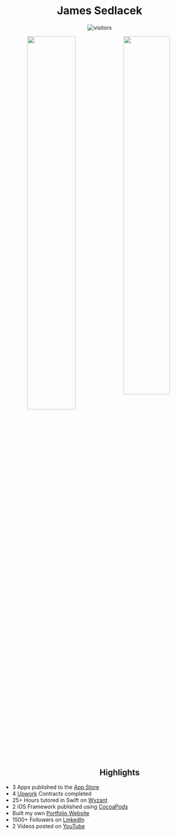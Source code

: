 <div align="center">
<h1>James Sedlacek</h1>

![visitors](https://visitor-badge.glitch.me/badge?page_id=jamessedlacek.jamessedlacek)

  <img width="50%" style="float: left" src ="https://github-readme-stats.vercel.app/api?username=JamesSedlacek&show_icons=true&count_private=true&theme=darcula&hide_border=true&hide=issues,contribs&bg_color=00000000">
  <img width="49%" style="float: left" src ="https://github-readme-streak-stats.herokuapp.com?user=JamesSedlacek&theme=darcula&hide_border=true&background=FFFFFF00">

</br>

</div>

<div align="left">

## Highlights
  
- 3 Apps published to the [App Store](https://apps.apple.com/us/developer/james-sedlacek/id1539189845)
- 4 [Upwork](https://www.UpWork.com/freelancers/~01bed510a74b1a74dc) Contracts completed
- 25+ Hours tutored in Swift on [Wyzant](https://www.wyzant.com/match/tutor/88788497)
- 2 iOS Framework published using [CocoaPods](https://github.com/JamesSedlacek/SwiftyStepper)
- Built my own [Portfolio Website](https://JamesSedlacek.github.io)
- 1500+ Followers on [LinkedIn](https://www.linkedin.com/in/jamessedlacekjr/)
- 2 Videos posted on [YouTube](https://www.youtube.com/channel/UC3lfiHwxuhfvtXXYx5iXCAg)

 </div><br>
